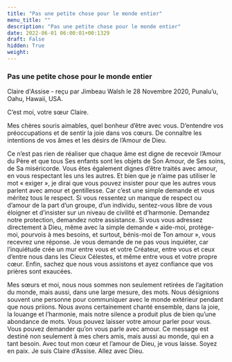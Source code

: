```yaml
---
title: "Pas une petite chose pour le monde entier"
menu_title: ""
description: "Pas une petite chose pour le monde entier"
date: 2022-06-01 06:00:01+00:1329
draft: False
hidden: True
weight:
---
```

### Pas une petite chose pour le monde entier

Claire d'Assise - reçu par Jimbeau Walsh le 28 Novembre 2020, Punalu’u, Oahu, Hawaii, USA.

C’est moi, votre sœur Claire.

Mes chères souris aimables, quel bonheur d’être avec vous. D’entendre vos préoccupations et de sentir la joie dans vos cœurs. De connaître les intentions de vos âmes et les désirs de l’Amour de Dieu.

Ce n’est pas rien de réaliser que chaque âme est digne de recevoir l’Amour du Père et que tous Ses enfants sont les objets de Son Amour, de Ses soins, de Sa miséricorde. Vous êtes également dignes d’être traités avec amour, en vous respectant les uns les autres. Et bien que je n’aime pas utiliser le mot « exiger », je dirai que vous pouvez insister pour que les autres vous parlent avec amour et gentillesse. Car c’est une simple demande et vous méritez tous le respect. Si vous ressentez un manque de respect ou d’amour de la part d’un groupe, d’un individu, sentez-vous libre de vous éloigner et d’insister sur un niveau de civilité et d’harmonie. Demandez notre protection, demandez notre assistance. Si vous vous adressez directement à Dieu, même avec la simple demande « aide-moi, protège-moi, pourvois à mes besoins, et surtout, bénis-moi de Ton amour », vous recevrez une réponse. Je vous demande de ne pas vous inquiéter, car l’inquiétude crée un mur entre vous et votre Créateur, entre vous et ceux d’entre nous dans les Cieux Célestes, et même entre vous et votre propre cœur. Enfin, sachez que nous vous assistons et ayez confiance que vos prières sont exaucées.

Mes sœurs et moi, nous nous sommes non seulement retirées de l’agitation du monde, mais aussi, dans une large mesure, des mots. Nous désignions souvent une personne pour communiquer avec le monde extérieur pendant que nous priions. Nous avons certainement chanté ensemble, dans la joie, la louange et l’harmonie, mais notre silence a produit plus de bien qu’une abondance de mots. Vous pouvez laisser votre amour parler pour vous. Vous pouvez demander qu’on vous parle avec amour. Ce message est destiné non seulement à mes chers amis, mais aussi au monde, qui en a tant besoin. Avec tout mon cœur et l’amour de Dieu, je vous laisse. Soyez en paix. Je suis Claire d’Assise. Allez avec Dieu.
